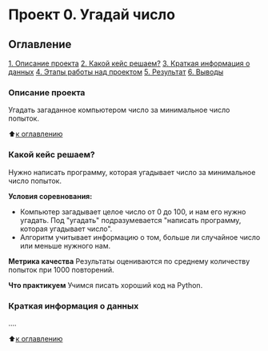 # Проект 0. Угадай число

## Оглавление
[1. Описание проекта](https://github.com/lucky13men/sf_data_science/tree/main/project_0.README.md#Описание-проекта)
[2. Какой кейс решаем?](https://github.com/lucky13men/sf_data_science/tree/main/project_0.README.md#Какой-кейс-решаем)
[3. Краткая информация о данных](https://github.com/lucky13men/sf_data_science/tree/main/project_0.README.md#Краткая-информация-о-данных)
[4. Этапы работы над проектом](https://github.com/lucky13men/sf_data_science/tree/main/project_0.README.md#Этапы-работы-над-проектом)
[5. Результат](https://github.com/lucky13men/sf_data_science/tree/main/project_0.README.md#Результат)
[6. Выводы](https://github.com/lucky13men/sf_data_science/tree/main/project_0.README.md#Выводы)

### Описание проекта
Угадать загаданное компьютером число за минимальное число попыток.

:arrow_up:[к оглавлению](https://github.com/lucky13men/sf_data_science/tree/main/project_0.README.md#Оглавление)


### Какой кейс решаем?
Нужно написать программу, которая угадывает число за минимальное число попыток.

**Условия соревнования:**
- Компьютер загадывает целое число от 0 до 100, и нам его нужно угадать. Под "угадать" подразумевается "написать программу, которая угадывает число".
- Алгоритм учитывает информацию о том, больше ли случайное число или меньше нужного нам.

**Метрика качества**
Результаты оцениваются по среднему количеству попыток при 1000 повторений.

**Что практикуем**
Учимся писать хороший код на Python.


### Краткая информация о данных
....

:arrow_up:[к оглавлению](https://github.com/lucky13men/sf_data_science/tree/main/project_0.README.md#Оглавление)
